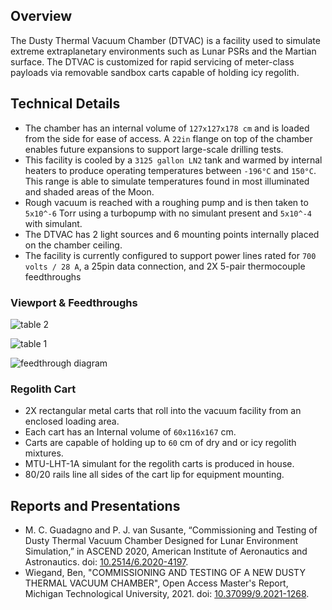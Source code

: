 ## Overview

The Dusty Thermal Vacuum Chamber (DTVAC) is a facility used to simulate extreme extraplanetary environments such as Lunar PSRs and the Martian surface. The DTVAC is customized for rapid servicing of meter-class payloads via removable sandbox carts capable of holding icy regolith.

## Technical Details

- The chamber has an internal volume of `127x127x178 cm` and is loaded from the side for ease of access. A `22in` flange on top of the chamber enables future expansions to support large-scale drilling tests.
- This facility is cooled by a `3125 gallon LN2` tank and warmed by internal heaters to produce operating temperatures between `-196°C` and `150°C`. This range is able to simulate temperatures found in most illuminated and shaded areas of the Moon.
- Rough vacuum is reached with a roughing pump and is then taken to `5x10^-6` Torr using a turbopump with no simulant present and `5x10^-4` with simulant.
- The DTVAC has 2 light sources and 6 mounting points internally placed on the chamber ceiling.
- The facility is currently configured to support power lines rated for `700 volts / 28 A`, a 25pin data connection, and 2X 5-pair thermocouple feedthroughs

### Viewport & Feedthroughs

![table 2](/facilities/dtvac/table1_dvac.png)

![table 1](/facilities/dtvac/table2_dvac.png)
                                                      
![feedthrough diagram](/facilities/dtvac/feedthrough_diagram.png)

### Regolith Cart

- 2X rectangular metal carts that roll into the vacuum facility from an enclosed loading area.
- Each cart has an Internal volume of `60x116x167` cm.
- Carts are capable of holding up to `60` cm of dry and or icy regolith mixtures.
- MTU-LHT-1A simulant for the regolith carts is produced in house.
- 80/20 rails line all sides of the cart lip for equipment mounting.

## Reports and Presentations

- M. C. Guadagno and P. J. van Susante, “Commissioning and Testing of Dusty Thermal Vacuum Chamber Designed for Lunar Environment Simulation,” in ASCEND 2020, American Institute of Aeronautics and Astronautics. doi: [10.2514/6.2020-4197](https://arc.aiaa.org/doi/10.2514/6.2020-4197).
- Wiegand, Ben, "COMMISSIONING AND TESTING OF A NEW DUSTY THERMAL VACUUM CHAMBER", Open Access Master's Report, Michigan Technological University, 2021. doi: [10.37099/9.2021-1268](https://doi.org/10.37099/mtu.dc.etdr/1268).